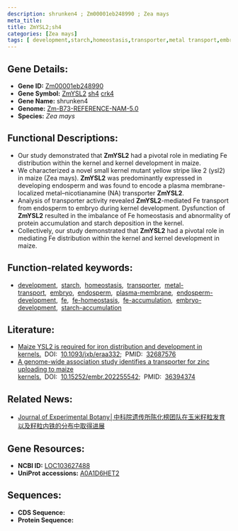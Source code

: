 ```yaml
---
description: shrunken4 ; Zm00001eb248990 ; Zea mays
meta_title:
title: ZmYSL2;sh4
categories: [Zea mays]
tags: [ development,starch,homeostasis,transporter,metal transport,embryo,endosperm,plasma membrane,endosperm development,fe,fe homeostasis,fe accumulation,embryo development,starch accumulation ]
---
```


## Gene Details:
- **Gene ID:**	[Zm00001eb248990](https://www.maizegdb.org/gene_center/gene/Zm00001eb248990)
- **Gene Symbol:** <u>ZmYSL2</u>&nbsp;<u>sh4</u>&nbsp;<u>crk4</u>
- **Gene Name:** shrunken4
- **Genome:** [Zm-B73-REFERENCE-NAM-5.0](https://www.maizegdb.org/genome/assembly/Zm-B73-REFERENCE-NAM-5.0)
- **Species:** *Zea mays*

## Functional Descriptions:
   - Our study demonstrated that **ZmYSL2** had a pivotal role in mediating Fe distribution within the kernel and kernel development in maize.
   - We characterized a novel small kernel mutant yellow stripe like 2 (ysl2) in maize (Zea mays). **ZmYSL2** was predominantly expressed in developing endosperm and was found to encode a plasma membrane-localized metal–nicotianamine (NA) transporter **ZmYSL2**.
   - Analysis of transporter activity revealed **ZmYSL2**-mediated Fe transport from endosperm to embryo during kernel development. Dysfunction of **ZmYSL2** resulted in the imbalance of Fe homeostasis and abnormality of protein accumulation and starch deposition in the kernel.
   - Collectively, our study demonstrated that **ZmYSL2** had a pivotal role in mediating Fe distribution within the kernel and kernel development in maize.

## Function-related keywords:
- [development](/tags/development/),&nbsp;&nbsp;[starch](/tags/starch/),&nbsp;&nbsp;[homeostasis](/tags/homeostasis/),&nbsp;&nbsp;[transporter](/tags/transporter/),&nbsp;&nbsp;[metal-transport](/tags/metal-transport/),&nbsp;&nbsp;[embryo](/tags/embryo/),&nbsp;&nbsp;[endosperm](/tags/endosperm/),&nbsp;&nbsp;[plasma-membrane](/tags/plasma-membrane/),&nbsp;&nbsp;[endosperm-development](/tags/endosperm-development/),&nbsp;&nbsp;[fe](/tags/fe/),&nbsp;&nbsp;[fe-homeostasis](/tags/fe-homeostasis/),&nbsp;&nbsp;[fe-accumulation](/tags/fe-accumulation/),&nbsp;&nbsp;[embryo-development](/tags/embryo-development/),&nbsp;&nbsp;[starch-accumulation](/tags/starch-accumulation/)

## Literature:
   - [Maize YSL2 is required for iron distribution and development in kernels.](https://academic.oup.com/jxb/article/71/19/5896/5873978?login=true)&nbsp;&nbsp;DOI:&nbsp;&nbsp;[10.1093/jxb/eraa332](https://academic.oup.com/jxb/article/71/19/5896/5873978?login=true);&nbsp;&nbsp;PMID:&nbsp;&nbsp;[32687576](https://pubmed.ncbi.nlm.nih.gov/32687576/)
   - [A genome-wide association study identifies a transporter for zinc uploading to maize kernels.](https://www.embopress.org/doi/full/10.15252/embr.202255542)&nbsp;&nbsp;DOI:&nbsp;&nbsp;[10.15252/embr.202255542](https://www.embopress.org/doi/full/10.15252/embr.202255542);&nbsp;&nbsp;PMID:&nbsp;&nbsp;[36394374](https://pubmed.ncbi.nlm.nih.gov/36394374/)

## Related News:
   - [Journal of Experimental Botany│中科院遗传所陈化榜团队在玉米籽粒发育以及籽粒内铁的分布中取得进展](https://mp.weixin.qq.com/s?__biz=Mzg3MDEwNDEyMg==&mid=2247492949&idx=4&sn=4e3490cee37f828fcdcb4a017f644cac&chksm=ce904800f9e7c1166c94aa388e6861a2c3eaf3681714b4567ac00e9707711b5e0e82c8a7ab0d&scene=27#wechat_redirect)

## Gene Resources:
- **NCBI ID:** [LOC103627488](https://www.ncbi.nlm.nih.gov/gene/?term=LOC103627488)
- **UniProt accessions:** [A0A1D6HET2](https://www.uniprot.org/uniprotkb/A0A1D6HET2/entry)

## Sequences:
- **CDS Sequence:**
- **Protein Sequence:**
